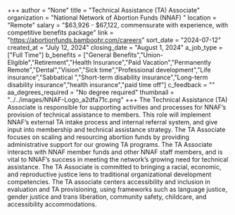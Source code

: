 +++
author = "None"
title = "Technical Assistance (TA) Associate"
organization = "National Network of Abortion Funds (NNAF) "
location = "Remote"
salary = "$63,926 - $67,122, commensurate with experience, with competitive benefits package"
link = "https://abortionfunds.bamboohr.com/careers"
sort_date = "2024-07-12"
created_at = "July 12, 2024"
closing_date = "August 1, 2024"
a_job_type = ["Full Time"]
b_benefits = ["General Benefits","Union-Eligible","Retirement","Health Insurance","Paid Vacation","Permanently Remote","Dental","Vision","Sick time","Professional development","Life insurance","Sabbatical ","Short-term disability insurance","Long-term disability insurance","health insurance","paid time off"]
c_feedback = ""
aa_degrees_required = "No degree required"
thumbnail = "../../images/NNAF-Logo_a2dfa71c.png"
+++
The Technical Assistance (TA) Associate is responsible for supporting activities and processes for NNAF’s provision of technical assistance to members. This role will implement NNAF’s external TA intake process and internal referral system, and give input into membership and technical assistance strategy. The TA Associate focuses on scaling and resourcing abortion funds by providing administrative support for our growing TA programs. The TA Associate interacts with NNAF member funds and other NNAF staff members, and is vital to NNAF’s success in meeting the network’s growing need for technical assistance. The TA Associate is committed to bringing a racial, economic, and reproductive justice lens to traditional organizational development competencies. The TA associate centers accessibility and inclusion in evaluation and TA provisioning, using frameworks such as language justice, gender justice and trans liberation, community safety, childcare, and accessibility accommodations. 